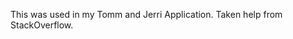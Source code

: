 <script src="https://gist.github.com/Bharathbrothers/965fd4244e3137669379c1392ddf1f5a.js"></script>
This was used in my Tomm and Jerri Application. Taken help from StackOverflow.

